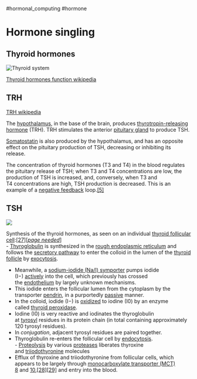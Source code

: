 #hormonal_computing 
#hormone 

# Hormone singling

## Thyroid hormones
![Thyroid system](https://upload.wikimedia.org/wikipedia/commons/thumb/d/d1/Thyroid_system.svg/330px-Thyroid_system.svg.png)

[Thyroid hormones function wikipedia](https://en.wikipedia.org/wiki/Thyroid_hormones)

## TRH
[TRH wikipedia](https://en.wikipedia.org/wiki/Thyrotropin-releasing_hormone)

The [hypothalamus](https://en.wikipedia.org/wiki/Hypothalamus), in the base of the brain, produces [thyrotropin-releasing hormone](https://en.wikipedia.org/wiki/Thyrotropin-releasing_hormone) (TRH). TRH stimulates the anterior [pituitary gland](https://en.wikipedia.org/wiki/Pituitary_gland) to produce TSH.

[Somatostatin](https://en.wikipedia.org/wiki/Somatostatin) is also produced by the hypothalamus, and has an opposite effect on the pituitary production of TSH, decreasing or inhibiting its release.

The concentration of thyroid hormones (T3 and T4) in the blood regulates the pituitary release of TSH; when T3 and T4 concentrations are low, the production of TSH is increased, and, conversely, when T3 and T4 concentrations are high, TSH production is decreased. This is an example of a [negative feedback](https://en.wikipedia.org/wiki/Negative_feedback) loop.[[5]](https://en.wikipedia.org/wiki/Thyroid-stimulating_hormone#cite_note-pmid24073798-5)


## TSH

![](https://upload.wikimedia.org/wikipedia/commons/thumb/8/82/Thyroid_hormone_synthesis.png/330px-Thyroid_hormone_synthesis.png)

Synthesis of the thyroid hormones, as seen on an individual [thyroid follicular cell](https://en.wikipedia.org/wiki/Thyroid_follicular_cell):[[27]](https://en.wikipedia.org/wiki/Thyroid_hormones#cite_note-boron2012-27)[_[page needed](https://en.wikipedia.org/wiki/Wikipedia:Citing_sources "Wikipedia:Citing sources")_]  
- [Thyroglobulin](https://en.wikipedia.org/wiki/Thyroglobulin) is synthesized in the [rough endoplasmic reticulum](https://en.wikipedia.org/wiki/Rough_endoplasmic_reticulum) and follows the [secretory pathway](https://en.wikipedia.org/wiki/Secretory_pathway) to enter the colloid in the lumen of the [thyroid follicle](https://en.wikipedia.org/wiki/Thyroid_follicle "Thyroid follicle") by [exocytosis](https://en.wikipedia.org/wiki/Exocytosis "Exocytosis").  
- Meanwhile, a [sodium-iodide (Na/I) symporter](https://en.wikipedia.org/wiki/Sodium-iodide_symporter) pumps iodide (I−) [actively](https://en.wikipedia.org/wiki/Active_transport) into the cell, which previously has crossed the [endothelium](https://en.wikipedia.org/wiki/Endothelium) by largely unknown mechanisms.  
- This iodide enters the follicular lumen from the cytoplasm by the transporter [pendrin](https://en.wikipedia.org/wiki/Pendrin "Pendrin"), in a purportedly [passive](https://en.wikipedia.org/wiki/Passive_transport) manner.  
- In the colloid, iodide (I−) is [oxidized](https://en.wikipedia.org/wiki/Redox) to iodine (I0) by an enzyme called [thyroid peroxidase](https://en.wikipedia.org/wiki/Thyroid_peroxidase).  
- Iodine (I0) is very reactive and iodinates the thyroglobulin at [tyrosyl](https://en.wikipedia.org/wiki/Tyrosyl "Tyrosyl") residues in its protein chain (in total containing approximately 120 tyrosyl residues).  
- In _conjugation_, adjacent tyrosyl residues are paired together.  
- Thyroglobulin re-enters the follicular cell by [endocytosis](https://en.wikipedia.org/wiki/Endocytosis).  
- [Proteolysis](https://en.wikipedia.org/wiki/Proteolysis "Proteolysis") by various [proteases](https://en.wikipedia.org/wiki/Protease "Protease") liberates thyroxine and [triiodothyronine](https://en.wikipedia.org/wiki/Triiodothyronine "Triiodothyronine") molecules  
- Efflux of thyroxine and triiodothyronine from follicular cells, which appears to be largely through [monocarboxylate transporter (MCT) 8](https://en.wikipedia.org/wiki/Monocarboxylate_transporter_8) and [10](https://en.wikipedia.org/wiki/Monocarboxylate_transporter_10),[[28]](https://en.wikipedia.org/wiki/Thyroid_hormones#cite_note-FriesemaJansen2008-28)[[29]](https://en.wikipedia.org/wiki/Thyroid_hormones#cite_note-BrixF%C3%BChrer2011-29) and entry into the blood.